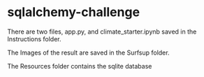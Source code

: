 # sqlalchemy-challenge
There are two files, app.py, and climate_starter.ipynb saved in the Instructions folder.

The Images of the result are saved in the Surfsup folder.

The Resources folder contains the sqlite database